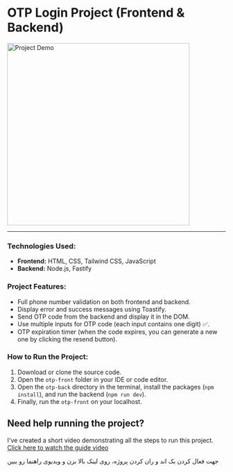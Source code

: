 <h1>OTP Login Project (Frontend & Backend)</h1>
<img src="./login-otp.gif" alt="Project Demo" width="420px"/>
<hr>

<h3>Technologies Used:</h3>
<ul>
  <li><strong>Frontend:</strong> HTML, CSS, Tailwind CSS, JavaScript</li>
  <li><strong>Backend:</strong> Node.js, Fastify</li>
</ul>

<h3>Project Features:</h3>
<ul>
  <li>Full phone number validation on both frontend and backend.</li>
  <li>Display error and success messages using Toastify.</li>
  <li>Send OTP code from the backend and display it in the DOM.</li>
  <li>Use multiple inputs for OTP code (each input contains one digit) ✅.</li>
  <li>OTP expiration timer (when the code expires, you can generate a new one by clicking the resend button).</li>
</ul>

<h3>How to Run the Project:</h3>
<ol>
  <li>Download or clone the source code.</li>
  <li>Open the <code>otp-front</code> folder in your IDE or code editor.</li>
  <li>Open the <code>otp-back</code> directory in the terminal, install the packages (<code>npm install</code>), and run the backend (<code>npm run dev</code>).</li>
  <li>Finally, run the <code>otp-front</code> on your localhost.</li>
</ol>

<h2>Need help running the project?</h2>
<p>I've created a short video demonstrating all the steps to run this project.<br>
<a href="https://t.me/soufi_learn">Click here to watch the guide video</a></p>
<p>جهت فعال کردن بک اند و ران کردن پروژه، روی لینک بالا بزن و ویدیوی راهنما رو ببین</p>
